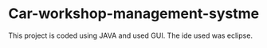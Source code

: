 # Car-workshop-management-systme
This project is coded using JAVA and used GUI.
The ide used was eclipse.
